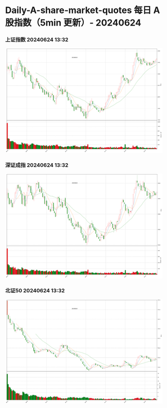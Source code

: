 
# Daily-A-share-market-quotes 每日 A 股指数（5min 更新）- 20240624

### 上证指数 20240624 13:32
![](./fig/2024/6/20240624-sh000001.png)

### 深证成指 20240624 13:32
![](./fig/2024/6/20240624-sz399001.png)

### 北证50 20240624 13:32
![](./fig/2024/6/20240624-bj899050.png)
